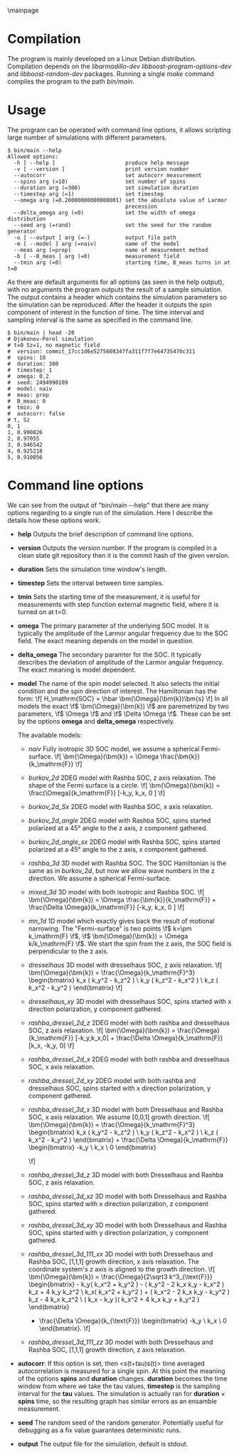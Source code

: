 \mainpage

Compilation
====

The program is mainly developed on a Linux Debian distribution. 
Compilation depends on the 
  *libarmadillo-dev*
  *libboost-program-options-dev*
  and *libboost-random-dev* packages.
Running a single *make* command compiles the program to the path *bin/main*.

Usage
===

The program can be operated with command line options,
  it allows scripting large number of simulations with different parameters.

```
$ bin/main --help
Allowed options:
  -h [ --help ]                      produce help message
  -v [ --version ]                   print version number
  --autocorr                         set autocorr measurement
  --spins arg (=10)                  set number of spins
  --duration arg (=300)              set simulation duration
  --timestep arg (=1)                set timestep
  --omega arg (=0.20000000000000001) set the absolute value of Larmor 
                                     precession
  --delta_omega arg (=0)             set the width of omega distribution
  --seed arg (=rand)                 set the seed for the random generator
  -o [ --output ] arg (=-)           output file path
  -m [ --model ] arg (=naiv)         name of the model
  --meas arg (=prep)                 name of measurement method
  -b [ --B_meas ] arg (=0)           measurement field
  --tmin arg (=0)                    starting time, B_meas turns in at t=0
```

As there are default arguments for all options (as seen in the help output), with no arguments the program outputs the result of a sample simulation.
The output contains a header which contains the simulation parameters so the simulation can be reproduced.
After the header it outputs the spin component of interest in the function of time.
The time interval and sampling interval is the same as specified in the command line.

```
$ bin/main | head -20
# Djakonov-Perel simulation
# t=0 Sz=1, no magnetic field
#  version: commit_17cc1d6e5275608347fa311f7f7e64735470c311
#  spins: 10
#  duration: 300
#  timestep: 1
#  omega: 0.2
#  seed: 2494990189
#  model: naiv
#  meas: prep
#  B_meas: 0
#  tmin: 0
#  autocorr: false
# t, Sz
0, 1
1, 0.990826
2, 0.97055
3, 0.946542
4, 0.925218
5, 0.910056
```

Command line options
===

We can see from the output of "bin/main --help" that there are many options regarding to a single run of the simulation.
Here I describe the details how these options work.

+ **help** Outputs the brief description of command line options.
+ **version** Outputs the version number.
  If the program is compiled in a clean state git repository then it is the commit hash of the given version.
+ **duration** Sets the simulation time window's length.
+ **timestep** Sets the interval between time samples.
+ **tmin** Sets the starting time of the measurement, it is useful for measurements with step function external magnetic field, where it is turned on at t=0. 
+ **omega** The primary parameter of the underlying SOC model.
  It is typically the amplitude of the Larmor angular frequency due to the SOC field.
  The exact meaning depends on the model in question.
+ **delta_omega** 
  The secondary paramter for the SOC.
  It typically describes the deviation of amplitude of the Larmor angular frequency.
  The exact meaning is model dependent.
+ **model**
  The name of the spin model selected.
  It also selects the initial condition and the spin direction of interest.
  The Hamiltonian has the form:
  \f[
    H_\mathrm{SOC}
    = \hbar \bm{\Omega}(\bm{k})\bm{s}
  \f]
  In all models the exact \f$ \bm{\Omega}(\bm{k}) \f$ are paremetrized by two parameters,
    \f$ \Omega \f$ and \f$ \Delta \Omega \f$.
  These can be set by the options **omega** and **delta_omega** respectively.

  The available models:
    - *naiv* 
      Fully isotropic 3D SOC model,
        we assume a spherical Fermi-surface.
      \f[
        \bm{\Omega}(\bm{k}) = \Omega \frac{\bm{k}}{k_\mathrm{F}}
      \f]
    - *burkov_2d*
      2DEG model with Rashba SOC, z axis relaxation. The shape of the Fermi surface is a circle.
      \f[
        \bm{\Omega}(\bm{k}) = \frac{\Omega}{k_\mathrm{F}} [-k_y, k_x, 0 ]
      \f]
    - *burkov_2d_Sx*
      2DEG model with Rashba SOC, x axis relaxation.
    - *burkov_2d_angle*
      2DEG model with Rashba SOC, spins started polarized at a 45° angle to the z axis, z component gathered.
    - *burkov_2d_angle_sx*
      2DEG model with Rashba SOC, spins started polarized at a 45° angle to the z axis, x component gathered.
    - *rashba_3d*
      3D model with Rashba SOC.
      The SOC Hamiltonian is the same as in *burkov_2d*, but now we allow wave numbers in the z direction.
      We assume a spherical Fermi-surface.
    - *mixed_3d*
      3D model with both isotropic and Rashba SOC.
      \f[
        \bm{\Omega}(\bm{k})
        = \Omega \frac{\bm{k}}{k_\mathrm{F}} 
          + \frac{\Delta \Omega}{k_\mathrm{F}} [-k_y, k_x, 0 ]
      \f]
    - *mn_1d*
      1D model which exactly gives back the result of motional narrowing.
      The "Fermi-surface" is two points \f$ k=\pm k_\mathrm{F} \f$,
        \f$ \bm{\Omega}(\bm{k}) = \Omega k/k_\mathrm{F} \f$.
      We start the spin from the z axis, the SOC field is perpendicular to the z axis.
    - *dresselhaus*
      3D model with dresselhaus SOC, z axis relaxation.
      \f[
        \bm{\Omega}(\bm{k})
        = \frac{\Omega}{k_\mathrm{F}^3}
          \begin{bmatrix}
            k_x ( k_y^2 - k_z^2 ) \\
            k_y ( k_z^2 - k_x^2 ) \\
            k_z ( k_x^2 - k_y^2 )
          \end{bmatrix}
      \f]
    - *dresselhaus_xy*
      3D model with dresselhaus SOC, spins started with x direction polarization, y component gathered.
    - *rashba_dressel_2d_z*
      2DEG model with both rashba and dresselhaus SOC, z axis relaxation.
      \f[
        \bm{\Omega}(\bm{k})
        = \frac{\Omega}{k_\mathrm{F}} [-k_y,k_x,0]
          + \frac{\Delta \Omega}{k_\mathrm{F}} [k_x, -k_y, 0]
      \f]
    - *rashba_dressel_2d_x*
      2DEG model with both rashba and dresselhaus SOC, x axis relaxation.
    - *rashba_dressel_2d_xy*
      2DEG model with both rashba and dresselhaus SOC, spins started with x direction polarization, y component gathered.
    - *rashba_dressel_3d_x*
      3D model with both Dresselhaus and Rashba SOC, x axis relaxation.
      We assume [0,0,1] growth direction.
      \f[
        \bm{\Omega}(\bm{k})
        = \frac{\Omega}{k_\mathrm{F}^3}
          \begin{bmatrix}
            k_x ( k_y^2 - k_z^2 ) \\
            k_y ( k_z^2 - k_x^2 ) \\
            k_z ( k_x^2 - k_y^2 )
          \end{bmatrix}
          + \frac{\Delta \Omega}{k_\mathrm{F}} 
            \begin{bmatrix}
              -k_y \\ k_x \\ 0 
            \end{bmatrix}

      \f]
    - *rashba_dressel_3d_z*
      3D model with both Dresselhaus and Rashba SOC, z axis relaxation.
    - *rashba_dressel_3d_xz*
      3D model with both Dresselhaus and Rashba SOC, spins started with x direction polarization, z component gathered.
    - *rashba_dressel_3d_xy*
      3D model with both Dresselhaus and Rashba SOC, spins started with y direction polarization, y component gathered.
    - *rashba_dressel_3d_111_xx*
      3D model with both Dresselhaus and Rashba SOC, [1,1,1] growth direction, x axis relaxation.
      The coordinate system's z axis is aligned to the growth direction.
      \f[
        \bm{\Omega}(\bm{k}) = 
          \frac{\Omega}{2\sqrt3 k^3_{\text{F}}}
            \begin{bmatrix}
              - k_y( k_x^2 + k_y^2 )
              - ( k_y^2 - 2 k_x k_y - k_x^2 ) k_z
              + 4 k_y k_z^2 \\
                k_x( k_x^2 + k_y^2 )
              + ( k_x^2 - 2 k_x k_y - k_y^2 ) k_z
              - 4 k_x k_z^2 \\
                ( k_x - k_y )( k_x^2 + 4 k_x k_y + k_y^2 )
            \end{bmatrix}
        + \frac{\Delta \Omega}{k_{\text{F}}}
            \begin{bmatrix}
              -k_y \\
              k_x  \\
              0
            \end{bmatrix}.
      \f]
    - *rashba_dressel_3d_111_zz*
      3D model with both Dresselhaus and Rashba SOC, [1,1,1] growth direction, z axis relaxation.

+ **autocorr**: If this option is set, then <s(t+tau)s(t)> time averaged autocorrelation is measured for a single spin.
  At this point the meaning of the options **spins** and **duration** changes.
  **duration** becomes the time window from where we take the tau values, **timestep** is the sampling interval for the **tau** values.
  The simulation is actually ran for **duration** × **spins** time, so the resulting graph has similar errors as an ensamble measurement.
+ **seed** The random seed of the random generator.
  Potentially useful for debugging as a fix value guarantees deterministic runs.
+ **output** The output file for the simulation, default is stdout.
